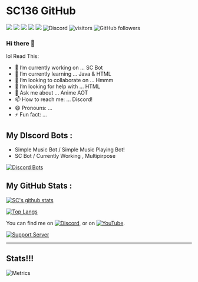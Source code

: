 # SC136 GitHub

![](https://img.shields.io/badge/OS-Windows-informational?style=flat&logo=Windows&logoColor=white&color=00aaff)
![](https://img.shields.io/badge/CodeEditor-VisualStudioCode-informational?style=flat&logo=visual-studio-code&logoColor=white&color=00aaff)
![](https://img.shields.io/badge/Laptop-HP-informational?style=flat&logo=hp&logoColor=white&color=00aaff)
![](https://img.shields.io/badge/Mobile-Samsung-informational?style=flat&logo=samsung&logoColor=white&color=00aaff)
![](https://img.shields.io/badge/Browser-Edge-informational?style=flat&logo=microsoft-edge&logoColor=white&color=00aaff)
![Discord](https://img.shields.io/discord/594513706055106560?color=%237289DA&label=Discord&logo=Discord&logoColor=%237289DA)
![visitors](https://visitor-badge.laobi.icu/badge?page_id=SC136)
![GitHub followers](https://img.shields.io/github/followers/SC136?style=social)

### Hi there 👋

lol Read This:

- 🔭 I’m currently working on ... SC Bot
- 🌱 I’m currently learning ... Java & HTML
- 👯 I’m looking to collaborate on ... Hmmm
- 🤔 I’m looking for help with ... HTML
- 💬 Ask me about ... Anime AOT
- 📫 How to reach me: ... Discord!
- 😄 Pronouns: ...
- ⚡ Fun fact: ...

## My DIscord Bots :
- Simple Music Bot / Simple Music Playing Bot!
- SC Bot / Currently Working , Multipirpose

[![Discord Bots](https://top.gg/api/widget/780838708664467456.svg)](https://top.gg/bot/780838708664467456)

## My GitHub Stats :
[![SC's github stats](https://github-readme-stats.vercel.app/api?username=SC136&show_icons=true&bg_color=30,e96443,904e95&title_color=fff&text_color=fff)](https://github.com/SC136)

[![Top Langs](https://github-readme-stats.vercel.app/api/top-langs/?username=SC136)](https://github.com/SC136)

<!-- Actual text -->

You can find me on [![Discord][1.2]][1], or on [![YouTube][2.2]][2].

[![Support Server](https://invidget.switchblade.xyz/UVWjuAh)](https://discord.gg/UVWjuAh)

<!-- Icons -->

[1.2]: Discord (twitter icon without padding)
[2.2]: YouTube (LinkedIn icon without padding)

<!-- Links to your social media accounts -->

[1]: https://discord.gg/UVWjuAh
[2]: https://www.youtube.com/c/SCSmartTech

---

## Stats!!!

![Metrics](https://metrics.lecoq.io/SC136?template=classic&followup=1&isocalendar=1&languages=1&pagespeed=1&pagespeed.detailed=false&pagespeed.screenshot=false&isocalendar.duration=half-year&config.timezone=Asia%2FCalcutta&config.animated=true)
